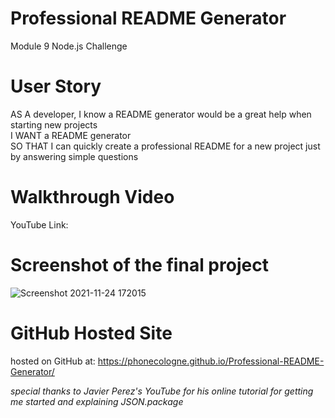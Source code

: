 # Professional README Generator
 Module 9 Node.js Challenge

 # User Story
AS A developer, I know a README generator would be a great help when starting new projects<br>
I WANT a README generator<br>
SO THAT I can quickly create a professional README for a new project just by answering simple questions

# Walkthrough Video
YouTube Link:

# Screenshot of the final project
![Screenshot 2021-11-24 172015](https://user-images.githubusercontent.com/88611613/143335980-a125ae85-1afb-4dda-a817-87cbd3179eff.jpg)

# GitHub Hosted Site
hosted on GitHub at: https://phonecologne.github.io/Professional-README-Generator/

<em>special thanks to Javier Perez's YouTube for his online tutorial for getting me started and explaining JSON.package
